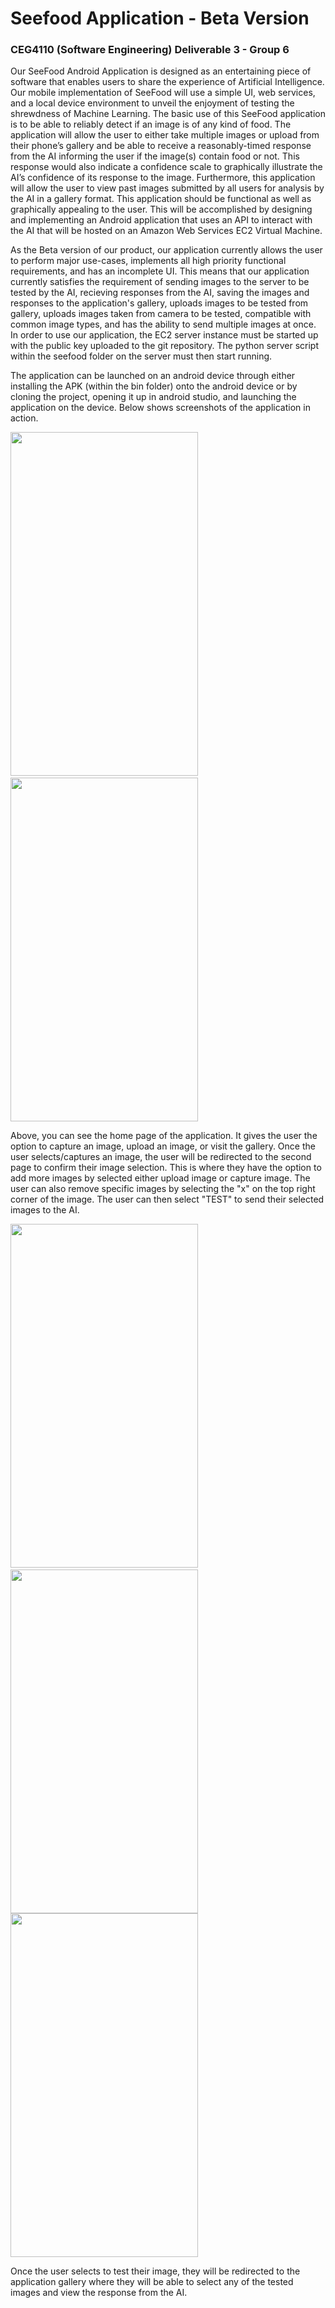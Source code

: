 # Seefood Application - Beta Version
### CEG4110 (Software Engineering) Deliverable 3 - Group 6

Our SeeFood Android Application is designed as an entertaining piece of software that enables users to share the experience of Artificial Intelligence. Our mobile implementation of SeeFood will use a simple UI, web services, and a local device environment to unveil the enjoyment of testing the shrewdness of Machine Learning. The basic use of this SeeFood application is to be able to reliably detect if an image is of any kind of food. The application will allow the user to either take multiple images or upload from their phone’s gallery and be able to receive a reasonably-timed response from the AI informing the user if the image(s) contain food or not. This response would also indicate a confidence scale to graphically illustrate the AI’s confidence of its response to the image. Furthermore, this application will allow the user to view past images submitted by all users for analysis by the AI in a gallery format. This application should be functional as well as graphically appealing to the user. This will be accomplished by designing and implementing an Android application that uses an API to interact with the AI that will be hosted on an Amazon Web Services EC2 Virtual Machine.

As the Beta version of our product, our application currently allows the user to perform major use-cases, implements all high priority functional requirements, and has an incomplete UI.
This means that our application currently satisfies the requirement of sending images to the server to be tested by the AI, 
recieving responses from the AI, saving the images and responses to the application's gallery, uploads images to be tested from 
gallery, uploads images taken from camera to be tested, compatible with common image types, and has the ability to send multiple 
images at once. In order to use our application, the EC2 server instance must be started up with the public key uploaded to the git repository. The python server script within the seefood folder on the server must then start running.

The application can be launched on an android device through either installing the APK (within the bin folder) onto the android device or by cloning the project, opening it up in android studio, and launching the application on the device. Below shows screenshots of the application in action.

<img src="https://user-images.githubusercontent.com/22596783/48750265-3e330200-ec4c-11e8-89e5-fd0e3f7d1b63.png" width="300" height="550">&nbsp;&nbsp;&nbsp;&nbsp;&nbsp;&nbsp;<img src="https://user-images.githubusercontent.com/22596783/48750267-425f1f80-ec4c-11e8-89eb-0bbd8fd5f159.png" width="300" height="550">

Above, you can see the home page of the application. It gives the user the option to capture an image, upload an image, or visit the gallery.
Once the user selects/captures an image, the user will be redirected to the second page to confirm their image selection. This is where
they have the option to add more images by selected either upload image or capture image. The user can also remove specific images by
selecting the "x" on the top right corner of the image. The user can then select "TEST" to send their selected images to the AI.

<img src="https://user-images.githubusercontent.com/22596783/48750273-468b3d00-ec4c-11e8-9b6d-a4e68694eb63.png" width="300" height="550">&nbsp;&nbsp;&nbsp;&nbsp;&nbsp;&nbsp;<img src="https://user-images.githubusercontent.com/22596783/48750261-38d5b780-ec4c-11e8-9d2f-7b9bfe40bf0e.png" width="300" height="550">
<img src="https://user-images.githubusercontent.com/22596783/48750282-4c811e00-ec4c-11e8-9e47-0587510410b1.png" width="300" height="550">

Once the user selects to test their image, they will be redirected to the application gallery where they will be able to select any 
of the tested images and view the response from the AI.
